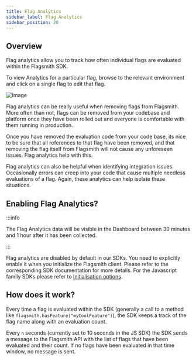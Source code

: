 ```yaml
---
title: Flag Analytics
sidebar_label: Flag Analytics
sidebar_position: 20
---
```


## Overview

Flag analytics allow you to track how often individual flags are evaluated within the Flagsmith SDK.

To view Analytics for a particular flag, browse to the relevant environment and click on a single flag to edit that flag.

![Image](/img/flag-analytics.png)

Flag analytics can be really useful when removing flags from Flagsmith. More often than not, flags can be removed from your codebase and platform once they have been rolled out and everyone is comfortable with them running in production.

Once you have removed the evaluation code from your code base, its nice to be sure that all references to that flag have been removed, and that removing the flag itself from Flagsmith will not cause any unforeseen issues. Flag analytics help with this.

Flag analytics can also be helpful when identifying integration issues. Occasionally errors can creep into your code that cause multiple needless evaluations of a flag. Again, these analytics can help isolate these situations.

## Enabling Flag Analytics?

:::info

The Flag Analytics data will be visible in the Dashboard between 30 minutes and 1 hour after it has been collected.

:::

Flag analytics are disabled by default in our SDKs. You need to explicitly enable it when you initialize the Flagsmith client. Please refer to the corresponding SDK documentation for more details. For the Javascript family SDKs please refer to [Initialisation options](https://docs.flagsmith.com/clients/javascript#initialisation-options).

## How does it work?

Every time a flag is evaluated within the SDK (generally a call to a method like `flagsmith.hasFeature("myCoolFeature")`), the SDK keeps a track of the flag name along with an evaluation count.

Every `n` seconds (currently set to 10 seconds in the JS SDK) the SDK sends a message to the Flagsmith API with the list of flags that have been evaluated and their count. If no flags have been evaluated in that time window, no message is sent.
